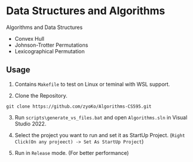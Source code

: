 # Data Structures and Algorithms
Algorithms and Data Structures
  - Convex Hull
  - Johnson-Trotter Permutations
  - Lexicographical Permutation

## Usage
1. Contains `Makefile` to test on Linux or teminal with WSL support.

2. Clone the Repository.
```
git clone https://github.com/zyoKo/Algorithms-CS595.git
```

3. Run `scripts\generate_vs_files.bat` and open `Algorithms.sln` in Visual Studio 2022.

4. Select the project you want to run and set it as StartUp Project. (`Right Click(On any projeect) -> Set As StartUp Project`)

5. Run in `Release` mode. (For better performance)
